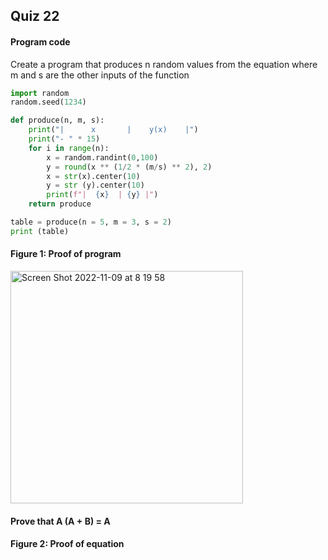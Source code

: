 ## Quiz 22
#### Program code
Create a program that produces n random values from the equation where m and s are the other inputs of the function

```.py
import random
random.seed(1234)

def produce(n, m, s):
    print("|      x       |    y(x)    |")
    print("- " * 15)
    for i in range(n):
        x = random.randint(0,100)
        y = round(x ** (1/2 * (m/s) ** 2), 2)
        x = str(x).center(10)
        y = str (y).center(10)
        print(f"|  {x}  | {y} |")
    return produce

table = produce(n = 5, m = 3, s = 2)
print (table)
```

#### Figure 1: Proof of program
<img width="372" alt="Screen Shot 2022-11-09 at 8 19 58" src="https://user-images.githubusercontent.com/105724334/200697055-93f2dffc-a506-4088-b778-6e702012433c.png">

#### Prove that A (A + B) = A
#### Figure 2: Proof of equation 
